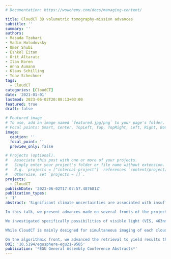 ```yaml
---
# Documentation: https://wowchemy.com/docs/managing-content/

title: CloudCT 3D volumetric tomography-mission advances
subtitle: ''
summary: ''
authors:
- Masada Tzabari
- Vadim Holodovsky
- Omer Shubi
- Eshkol Eitan
- Orit Altaratz
- Ilan Koren
- Anna Aumann
- Klaus Schilling
- Yoav Schechner
tags: 
  - CloudCT
categories: [CloudCT]
date: '2021-01-01'
lastmod: 2023-06-02T20:08:13+03:00
featured: true
draft: false

# Featured image
# To use, add an image named `featured.jpg/png` to your page's folder.
# Focal points: Smart, Center, TopLeft, Top, TopRight, Left, Right, BottomLeft, Bottom, BottomRight.
image:
  caption: ''
  focal_point: ''
  preview_only: false

# Projects (optional).
#   Associate this post with one or more of your projects.
#   Simply enter your project's folder or file name without extension.
#   E.g. `projects = ["internal-project"]` references `content/project/deep-learning/index.md`.
#   Otherwise, set `projects = []`.
projects: 
  - CloudCT
publishDate: '2023-06-02T17:07:57.487681Z'
publication_types:
- '1'
abstract: 'Significant climate uncertainties are associated with insufficient understanding of small warm clouds, due to the nature of their 3D structure and radiative transfer. It is desirable to improve understanding of such clouds and their sensitivity to environmental changes. This requires sensing platforms that are suitable for 3D sensing, and signal analysis tuned to 3D radiative transfer. We approach these challenges in the CloudCT project, funded by the ERC. It is a mission that develops and aims to demonstrate 3D volumetric scattering tomography of clouds. This will be facilitated by an unprecedented large formation of ten cooperating nanosatellites. The formation will simultaneously image cloud fields from multiple directions, at approximately 20m nadir ground resolution. Based on this data, scattering tomography will seek the 3D volumetric distribution of droplet effective radius, liquid water content and optical extinction. In addition to advancement of the technology, CloudCT will yield a global database of 3D macro and microphysical properties of warm cloud fields.

In this talk, we present advances made on several fronts of the project: modeling, payload, algorithm, and operation. Regarding cloud modeling, we performed LES simulations (using the SAM model with bin microphysics) of warm convective cloud fields (at different environments), at high spatial resolution. Using the simulated clouds properties, several imager and waveband possibilities have been quantitatively considered for the mission. Major consideration criteria are tomographic quality in the face of sensor and photon noise, calibration errors and stray light. Additional criteria are technological availability, platform constraints, calibration requirements and cost.

We investigated specifically possibilities of visible light (VIS, 463nm, 545nm, 645nm, and 705nm) short wave infra-red (SWIR, 1641 nm), and polarized imagers (POL, 463nm, 545nm, 645nm, and 705nm).  These examinations relied on physical modeling of 3D radiative transfer and the sensing processes. Due to platform constraints in CloudCT, each platform will carry a single camera exclusively (either VIS/NIR or SWIR). Hence, we describe the tradeoff of introducing SWIR cameras and various POL architectures.  

While CloudCT is mainly designed for simultaneous imaging of each cloud field, it is possible to tolerate a lag of several seconds, as small warm clouds hardly evolve in this time scale (at the 20 meter spatial scale). We exploit this, to add more view-points, using the same number of platforms (10). The added viewpoints correspond to single-scattering angles, where polarization yields enhanced sensitivity to the droplet microphysics. These angles require sampling of <1° in the fogbow region. This dictates requirements for the platform attitude control.  

On the algorithmic front, we advanced the retrieval to yield results that (compared to the simulated ground truth) have smaller errors than the prior art. Elements of our advancement include initialization by a parametric horizontally-uniform microphysical model. The parameters of this initialization are determined by a fast optimization process.  The optimized initialization is particularly strong, when relying on the detected degree of linear polarization, instead of radiance.'
DOI: '10.5194/egusphere-egu21-9585'
publication: '*EGU General Assembly Conference Abstracts*'
---
```

